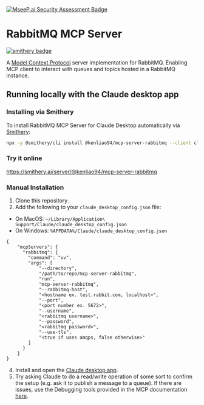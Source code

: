 [![MseeP.ai Security Assessment Badge](https://mseep.net/pr/kenliao94-mcp-server-rabbitmq-badge.png)](https://mseep.ai/app/kenliao94-mcp-server-rabbitmq)

# RabbitMQ MCP Server
[![smithery badge](https://smithery.ai/badge/@kenliao94/mcp-server-rabbitmq)](https://smithery.ai/server/@kenliao94/mcp-server-rabbitmq)

A [Model Context Protocol](https://www.anthropic.com/news/model-context-protocol) server implementation for RabbitMQ. Enabling MCP client to interact with queues and topics hosted in a RabbitMQ instance.

## Running locally with the Claude desktop app

### Installing via Smithery

To install RabbitMQ MCP Server for Claude Desktop automatically via [Smithery](https://smithery.ai/server/@kenliao94/mcp-server-rabbitmq):

```bash
npx -y @smithery/cli install @kenliao94/mcp-server-rabbitmq --client claude
```

### Try it online
https://smithery.ai/server/@kenliao94/mcp-server-rabbitmq

### Manual Installation
1. Clone this repository.
2. Add the following to your `claude_desktop_config.json` file:
- On MacOS: `~/Library/Application\ Support/Claude/claude_desktop_config.json`
- On Windows: `%APPDATA%/Claude/claude_desktop_config.json`

```
{
    "mcpServers": {
      "rabbitmq": {
        "command": "uv",
        "args": [
            "--directory",
            "/path/to/repo/mcp-server-rabbitmq", 
            "run", 
            "mcp-server-rabbitmq",
            "--rabbitmq-host",
            "<hostname ex. test.rabbit.com, localhost>",
            "--port", 
            "<port number ex. 5672>",
            "--username",
            "<rabbitmq username>",
            "--password",
            "<rabbitmq password>",
            "--use-tls",
            "<true if uses amqps, false otherwise>"
        ]
      }
    }
}
```
4. Install and open the [Claude desktop app](https://claude.ai/download).
5. Try asking Claude to do a read/write operation of some sort to confirm the setup (e.g. ask it to publish a message to a queue). If there are issues, use the Debugging tools provided in the MCP documentation [here](https://modelcontextprotocol.io/docs/tools/debugging).
